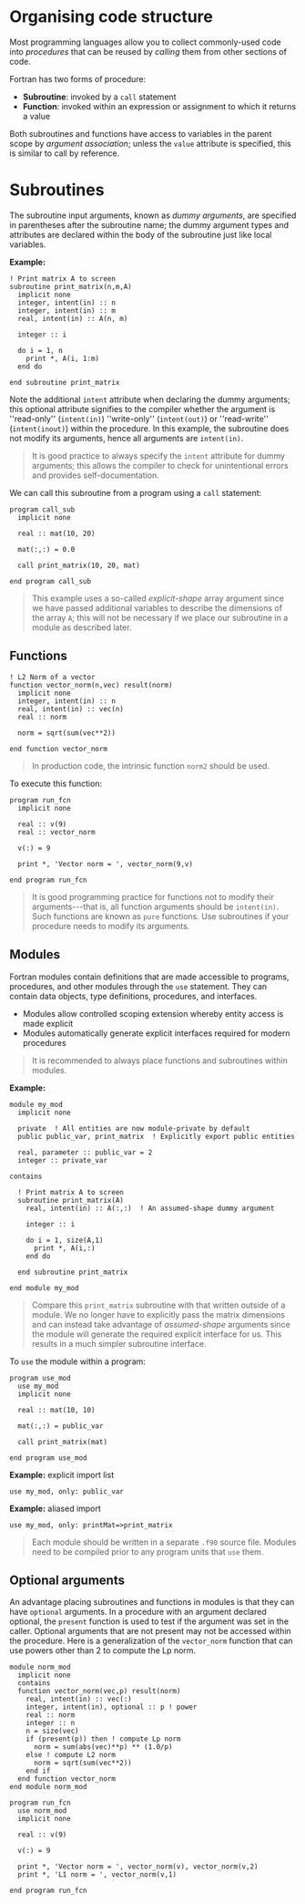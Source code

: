 # Organising code structure

Most programming languages allow you to collect commonly-used code into
_procedures_ that can be reused by _calling_ them from other sections of code.

Fortran has two forms of procedure:

- **Subroutine**: invoked by a `call` statement
- **Function**: invoked within an expression or assignment to which it returns a value

Both subroutines and functions have access to variables in the parent scope by _argument association_;
unless the `value` attribute is specified, this is similar to call by reference.

# Subroutines

The subroutine input arguments, known as _dummy arguments_, are specified in parentheses after the subroutine name;
the dummy argument types and attributes are declared within the body of the subroutine just like local variables.

**Example:**

```{play-code-block} fortran
! Print matrix A to screen
subroutine print_matrix(n,m,A)
  implicit none
  integer, intent(in) :: n
  integer, intent(in) :: m
  real, intent(in) :: A(n, m)

  integer :: i

  do i = 1, n
    print *, A(i, 1:m)
  end do

end subroutine print_matrix
```

Note the additional `intent` attribute when declaring the dummy arguments; this optional attribute signifies to the compiler whether the argument
is ''read-only'' (`intent(in)`) ''write-only'' (`intent(out)`) or ''read-write'' (`intent(inout)`) within the procedure.
In this example, the subroutine does not modify its arguments, hence all arguments are `intent(in)`.

> It is good practice to always specify the `intent` attribute for
> dummy arguments; this allows the compiler to check for unintentional errors and provides self-documentation.

We can call this subroutine from a program using a `call` statement:

```{play-code-block} fortran
program call_sub
  implicit none

  real :: mat(10, 20)

  mat(:,:) = 0.0

  call print_matrix(10, 20, mat)

end program call_sub
```

> This example uses a so-called _explicit-shape_ array argument since we have passed additional variables to describe
> the dimensions of the array `A`; this will not be necessary if we place our subroutine in a module as described later.

## Functions

```{play-code-block} fortran
! L2 Norm of a vector
function vector_norm(n,vec) result(norm)
  implicit none
  integer, intent(in) :: n
  real, intent(in) :: vec(n)
  real :: norm

  norm = sqrt(sum(vec**2))

end function vector_norm
```

> In production code, the intrinsic function `norm2` should be used.

To execute this function:

```{play-code-block} fortran
program run_fcn
  implicit none

  real :: v(9)
  real :: vector_norm

  v(:) = 9

  print *, 'Vector norm = ', vector_norm(9,v)

end program run_fcn
```

> It is good programming practice for functions not to modify their arguments---that is, all function arguments should be `intent(in)`.
> Such functions are known as `pure` functions.
> Use subroutines if your procedure needs to modify its arguments.

## Modules

Fortran modules contain definitions that are made accessible to programs, procedures, and other modules through the `use` statement.
They can contain data objects, type definitions, procedures, and interfaces.

- Modules allow controlled scoping extension whereby entity access is made explicit
- Modules automatically generate explicit interfaces required for modern procedures

> It is recommended to always place functions and subroutines
> within modules.

**Example:**

```{play-code-block} fortran
module my_mod
  implicit none

  private  ! All entities are now module-private by default
  public public_var, print_matrix  ! Explicitly export public entities

  real, parameter :: public_var = 2
  integer :: private_var

contains

  ! Print matrix A to screen
  subroutine print_matrix(A)
    real, intent(in) :: A(:,:)  ! An assumed-shape dummy argument

    integer :: i

    do i = 1, size(A,1)
      print *, A(i,:)
    end do

  end subroutine print_matrix

end module my_mod
```

> Compare this `print_matrix` subroutine with that written outside of a module.
> We no longer have to explicitly pass the matrix dimensions and can instead take
> advantage of _assumed-shape_ arguments since the module will generate the required
> explicit interface for us. This results in a much simpler subroutine interface.

To `use` the module within a program:

```{play-code-block} fortran
program use_mod
  use my_mod
  implicit none

  real :: mat(10, 10)

  mat(:,:) = public_var

  call print_matrix(mat)

end program use_mod
```

**Example:** explicit import list

```{play-code-block} fortran
use my_mod, only: public_var
```

**Example:** aliased import

```{play-code-block} fortran
use my_mod, only: printMat=>print_matrix
```

> Each module should be written in a separate `.f90` source file. Modules need to be compiled prior to any program units that `use` them.

## Optional arguments

An advantage placing subroutines and functions in modules is that they can have ```optional``` arguments. In a procedure with an argument declared optional, the ```present``` function is used to test if the argument was set in the caller. Optional arguments that are not present may not be accessed within the procedure. Here is a generalization of the ```vector_norm``` function that can use powers other than 2 to compute the Lp norm.

```
module norm_mod
  implicit none
  contains
  function vector_norm(vec,p) result(norm)
    real, intent(in) :: vec(:)
    integer, intent(in), optional :: p ! power
    real :: norm
    integer :: n
    n = size(vec)
    if (present(p)) then ! compute Lp norm
      norm = sum(abs(vec)**p) ** (1.0/p)
    else ! compute L2 norm
      norm = sqrt(sum(vec**2))
    end if
  end function vector_norm
end module norm_mod

program run_fcn
  use norm_mod
  implicit none

  real :: v(9)

  v(:) = 9

  print *, 'Vector norm = ', vector_norm(v), vector_norm(v,2)
  print *, 'L1 norm = ', vector_norm(v,1)

end program run_fcn
```

